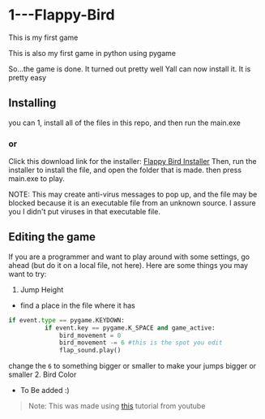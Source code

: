 # 1---Flappy-Bird

This is my first game

This is also my first game in python using pygame

So...the game is done.
It turned out pretty well
Yall can now install it.
It is pretty easy

## Installing
you can 1, install all of the files in this repo, and then run the main.exe

### or

Click this download link for the installer: [Flappy Bird Installer](https://doc-0c-7o-docs.googleusercontent.com/docs/securesc/h3ls8aledk7shkacbpb34j4cld6vfinj/1dfmdb96duuau4jlsd20369jm1q5d85s/1612914450000/00797817819262636083/00797817819262636083/1w6Vpe9Uei3yrjR9aMobESlhfSH4BBWXs?e=download&authuser=0&nonce=rdgqsp725dohi&user=00797817819262636083&hash=9fhef7a1l4ntdj64a64c1aeapv803bjm "Installer for The 6th Champions Flappy Bird game")
Then, run the installer to install the file, and open the folder that is made. then press main.exe to play.

NOTE: This may create anti-virus messages to pop up, and the file may be blocked because it is an executable file from an unknown source. I assure you I didn't put viruses in that executable file.

## Editing the game
If you are a programmer and want to play around with some settings, go ahead (but do it on a local file, not here).
Here are some things you may want to try:
1. Jump Height
  - find a place in the file where it has 
  ```py
  if event.type == pygame.KEYDOWN:
            if event.key == pygame.K_SPACE and game_active:
                bird_movement = 0
                bird_movement -= 6 #this is the spot you edit
                flap_sound.play()
   ```
   
   change the `6` to something bigger or smaller to make your jumps bigger or smaller
2. Bird Color
  - To Be added :)
> Note: This was made using [this](https://youtu.be/qJ94sSyPGBw, "Learning pygame by making Flappy Bird By Clear Code") tutorial from youtube
